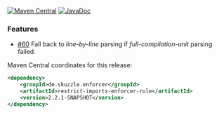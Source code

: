 [![Maven Central](https://img.shields.io/static/v1?label=MavenCentral&message=2.2.1-SNAPSHOT&color=blue)](https://search.maven.org/artifact/de.skuzzle.enforcer/restrict-imports-enforcer-rule/2.2.1-SNAPSHOT/jar) [![JavaDoc](https://img.shields.io/static/v1?label=JavaDoc&message=2.2.1-SNAPSHOT&color=orange)](http://www.javadoc.io/doc/de.skuzzle.enforcer/restrict-imports-enforcer-rule/2.2.1-SNAPSHOT)

### Features
* [#60](https://github.com/skuzzle/restrict-imports-enforcer-rule/issues/60) Fall back to _line-by-line_ parsing if _full-compilation-unit_ parsing failed.



Maven Central coordinates for this release:

```xml
<dependency>
    <groupId>de.skuzzle.enforcer</groupId>
    <artifactId>restrict-imports-enforcer-rule</artifactId>
    <version>2.2.1-SNAPSHOT</version>
</dependency>
```

